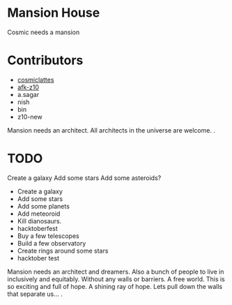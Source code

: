 # Mansion House

Cosmic needs a mansion

# Contributors
- [cosmiclattes](https://github.com/cosmiclattes)
- [afk-z10](https://github.com/afk-z10)
- a.sagar
- nish
- bin
- z10-new

Mansion needs an architect. All architects in the universe are welcome.  .

# TODO
Create a galaxy
Add some stars
Add some asteroids?
- Create a galaxy
- Add some stars
- Add some planets
- Add meteoroid
- Kill dianosaurs.
- hacktoberfest
- Buy a few telescopes
- Build a few observatory
- Create rings around some stars
- hacktober test

Mansion needs an architect and dreamers. Also a bunch of people to live in inclusively and equitably. Without any walls or barriers. A free world. This is so exciting and full of hope. A shining ray of hope. Lets pull down the walls that separate us...
.

